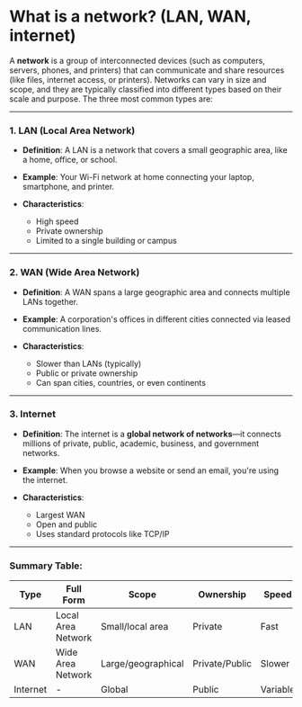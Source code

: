 # What is a network? (LAN, WAN, internet)

A **network** is a group of interconnected devices (such as computers, servers, phones, and printers) that can communicate and share resources (like files, internet access, or printers). Networks can vary in size and scope, and they are typically classified into different types based on their scale and purpose. The three most common types are:

---

### 1. **LAN (Local Area Network)**

* **Definition**: A LAN is a network that covers a small geographic area, like a home, office, or school.
* **Example**: Your Wi-Fi network at home connecting your laptop, smartphone, and printer.
* **Characteristics**:

  * High speed
  * Private ownership
  * Limited to a single building or campus

---

### 2. **WAN (Wide Area Network)**

* **Definition**: A WAN spans a large geographic area and connects multiple LANs together.
* **Example**: A corporation's offices in different cities connected via leased communication lines.
* **Characteristics**:

  * Slower than LANs (typically)
  * Public or private ownership
  * Can span cities, countries, or even continents

---

### 3. **Internet**

* **Definition**: The internet is a **global network of networks**—it connects millions of private, public, academic, business, and government networks.
* **Example**: When you browse a website or send an email, you're using the internet.
* **Characteristics**:

  * Largest WAN
  * Open and public
  * Uses standard protocols like TCP/IP

---

### Summary Table:

| Type     | Full Form          | Scope              | Ownership      | Speed    |
| -------- | ------------------ | ------------------ | -------------- | -------- |
| LAN      | Local Area Network | Small/local area   | Private        | Fast     |
| WAN      | Wide Area Network  | Large/geographical | Private/Public | Slower   |
| Internet | -                  | Global             | Public         | Variable |
